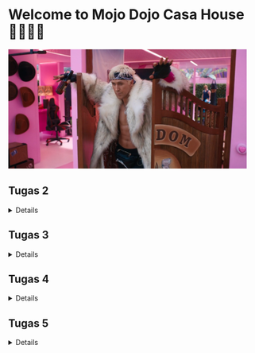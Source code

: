 # Welcome to Mojo Dojo Casa House 🕺🏻💃🏻
<img src="static/image/CasaHouse.png" width="480" height="240">

## Tugas 2
<details>

### Cara _Step by Step_ Mengimplementasikan _Checklist_ 
1. Membuat repositori baru dengan nama ```Mojo Dojo Casa House```.
2. Menghubungkan repositori lokal dengan repositori di GitHub.
3. Melakukan _cloning_ repositori tersebut ke komputer lokal.
4. Membuat _virtual environment_ Python dengan perintah:
    ```bash
    python3 -m venv env
    ```
5. Mengaktifkan _virtual environment_ Python baru dengan perintah:
    ```bash
    source env/bin/activate
    ```
6. Membuat file ```requirements.txt``` dengan menambahkan beberapa _depedencies_.
    ```
    django
    gunicorn
    whitenoise
    psycopg2-binary
    requests
    urllib3
    ```
7. Menginstalasi _dependencies_ dengan pip.
    ```bash
    pip install -r requirements.txt
    ```
8. Membuat proyek Django baru dengan perintah:
    ```bash
    django-admin startproject mojo_dojo_casa_house .
    ```
9. Mengubah ```ALLOWED_HOSTS``` di ```settings.py``` untuk keperluan deployment pada direktori ```mojo_dojo_casa_house```.
    ```bash
    ...
    ALLOWED_HOSTS = ["localhost", "127.0.0.1"]
    ...
    ```
10. Membuat aplikasi baru dengan nama ```main``` dengan perintah:
    ```python
    python manage.py startapp main
    ```
11. Mendaftarkan aplikasi ```main``` ke dalam ```settings.py```
    ```
    INSTALLED_APPS = [
    ...,
    'main'
    ]
    ```
12. Mengisi berkas ```models.py``` pada direktori aplikasi ```main``` dengan kode:
    ```python
    from django.db import models

    class Product(models.Model):
        name = models.CharField(max_length=255)
        price = models.IntegerField()
        description = models.TextField()
        quantity = models.IntegerField()
    ```
13. Melakukan migrasi dengan perintah:
    ```python
    python manage.py makemigrations
    python manage.py migrate
    ```
14. Membuat direktori template dan template ```main.html```. 
    ```html
    <h1>Mojo Dojo Casa House 🕺🏻💃🏻</h1>

    <h3>Welcome to our online shop! </h3>
    <p>Username: {{ name }}</p>
    <p>Class: {{ class }}</p>
    ```
15. Menambahkan fungsi pada berkas ```views.py```:
    ```python
    from django.shortcuts import render

    def show_main(request):
        context = {
            'name' : 'Joanne',
            'class' : 'PBP C'
        }

        return render(request, "main.html", context)
    ```
16. Melakukan _routing_ URL di dalam direktori ```main``` dengan membuat berkas ```urls.py``` yang isinya:
    ```python
    from django.urls import path
    from main.views import show_main

    app_name = 'main'

    urlpatterns = [
        path('', show_main, name='show_main'),
    ]
    ```
17. Melakukan tes aplikasi pada localhost dengan perintah:
    ```python
    python3 manage.py runserver
    ```
18. Membuka ```http://localhost:8000``` untuk melihat aplikasi pada _browser_
19. Melakukan _deploy app_ ke situs Pacil Web Server (PWS)

### Bagan _Request Client_ ke _Web_ Aplikasi berbasis Django
<img src="static/image/BaganDjango.png" width="500" height="375">

_Request_ dari pengguna akan diproses terlebih dahulu sebelum diteruskan ke View yang tepat. View tersebut kemudian akan mengakses atau memodifikasi data di Model dan menggunakan Template untuk menampilkan dan mengirimkan respons kembali ke pengguna.

### Fungsi ```git``` dalam Pengembangan Perangkat Lunak
1. Mencatat semua perubahan kode, memungkinkan _developer_ melihat riwayat modifikasi dan siapa yang melakukan perubahan.
2. Memungkinkan banyak _developer_ bekerja secara bersamaan di cabang berbeda tanpa konflik, dengan kemampuan menggabungkan hasil kerja menggunakan _merge_.
3. Memfasilitasi pengelolaan versi perangkat lunak sehingga pengembang dapat beralih antar versi atau mengembalikan kode ke versi sebelumnya.
4. Menyimpan proyek dalam repositori yang dapat diakses lokal atau melalui server, seperti GitHub, untuk pembaruan atau pengunduhan kode.
5. Mendukung integrasi berkelanjutan dengan memudahkan ```pull```, ```commit```, dan ```push``` perubahan serta pengujian otomatis.

### Alasan Mengapa Framework Django Dijadikan Permulaan Pembelajaran PengembanganPperangkat Lunak
1. Tersedia banyak fitur bawaan sehingga pemula bisa langsung fokus pada pengembangan (seperti autentikasi, routing URL, dan pengelolaan database).
2. Terdapat pola arsitektur _Model View Template_ (MVT) yang memudahkan pemahaman pemisahan logika, tampilan, dan data.
3. Memiliki dokumentasi lengkap yang mudah diikuti oleh pemula.
4. Mendorong _clean code writing_ yang terstruktur, membantu membangun kebiasaan pengembangan yang baik.
5. Memiliki banyak pengguna dan komunitas sehingga dapat mendukung pemula dalam belajar dan menemukan solusi.

### Alasan Model pada Django disebut ORM
Disebut sebagai _Object-Relational Mapping_ (ORM) karena ORM memungkinkan kita untuk menghubungkan objek Python dengan tabel di database. Dengan ORM, kita dapat membuat, membaca, memperbarui, dan menghapus data di database tanpa menulis _query_ SQL secara langsung. 

Misalnya, setiap model di Django mewakili tabel dalam _database_, dan setiap atribut model mewakili kolom dalam tabel tersebut. ORM juga memudahkan pengelolaan relasi antar tabel dan perubahan skema database dengan sistem migrasi otomatis.
</details>

## Tugas 3
<details>

### Alasan Mengapa Kita Perlu Data Delivery dalam Pengimplementasian sebuah _Platform_
1. Menjamin data yang dikirim secara cepat dan akurat.
2. Memastikan data relevan dan tepat waktu untuk analisis dan pengambilan keputusan.
3. Menghubungkan berbagai bagian sistem agar berfungsi secara baik.
4. Melindungi data dengan enkripsi selama pengiriman untuk mencegah akses tidak sah.
5. Mengelola volume data yang meningkat secara dinamis untuk menjaga performa platform.

### Mana yang lebih baik antara XML dan JSON?
Menurut saya, JSON lebih baik dan populer daripada XML untuk kebanyakan penggunaan saat ini. JSON lebih mudah dibaca dan ditulis, memiliki ukuran file yang lebih kecil, dan lebih cepat dalam proses unduhan dan _parsing_. 

Namun, XML masih memiliki beberapa keunggulan, seperti dukungan untuk hal yang lebih kompleks serta kemampuan untuk menyertakan metadata dan atribut tambahan. Meskipun begitu, JSON lebih sering dipilih karena kesederhanaan dan efisiensinya dalam konteks aplikasi web dan mobile saat ini.

### Fungsi Method `is_valid()` pada ```form.py``` Django
Method ini digunakan untuk memeriksa apakah data yang diisi di formulir sudah sesuai dengan aturan dan validasi yang ditetapkan. Dengan memanggil `is_valid()`, kita bisa menghindari kesalahan dan data yang tidak konsisten, serta memberikan umpan balik kepada pengguna jika ada kesalahan dalam input mereka. Hal ini untuk menjaga agar data yang diproses tetap aman dan sesuai dengan ketentuan yang telah ditetapkan.

### Alasan Kita Membutuhkan `csrf_token` pada `forms.py` Django
`csrf_token` diperlukan untuk melindungi aplikasi dari serangan Cross-Site Request Forgery (CSRF). Token ini membantu memastikan bahwa permintaan yang dikirimkan berasal dari pengguna yang sah dan bukan dari sumber eksternal yang berbahaya. Ketika formulir dikirim, Django memverifikasi token untuk mencegah permintaan palsu dan melindungi data pengguna dari manipulasi tidak sah.

Jika `csrf_token` tidak ditambahkan, aplikasi/website akan rentan terhadap serangan CSRF. Penyerang bisa memanfaatkan kerentanan ini dengan membuat formulir berbahaya yang mengirimkan data ke server kita atas nama pengguna yang sah, berpotensi menyebabkan perubahan data atau tindakan merugikan.

### Cara _Step by Step_ Mengimplementasikan _Checklist_ 
1. Membuat ```forms.py``` di direktori ```main``` dengan kode:
    ```python
    from django.forms import ModelForm
    from main.models import Product

    class ProductForm(ModelForm):
        class Meta:
            model = Product
            fields = ["name", "price", "description", "quantity"]
    ```

2. Menambahkan Method ```add_page``` untuk menambah entri database pada file ```views.py``` di direktori main
    ```python
    def add_product(request):
    form = ProductForm(request.POST or None)

    if form.is_valid() and request.method == "POST":
        form.save()
        return redirect('main:show_main')
    
    context = {'form': form}
    return render(request, 'add_product.html', context)
    ```

3. Mengimplementasikan form yang telah dibuat ke dalam laman baru dengan template html yang baru ```add_product.html```.

4. Routing URL ke laman yang bersangkutan di file ```urls.py``` di direktori ```main```.
    ```python
    . . .
    urlpatterns = [
        . . .
        path('add-product', add_product, name='add_product'),
    }
    ```

5. Membuat direktori ```templates``` pada direktori utama sebagai basis direktori lain dan buat sebuah berkas bernama ```base.html```.

6. Menambahkan lokasi folder templates tersebut ke settings.py di direktori ```mojo_dojo_casa_house``` dengan kode:
    ```python
    ...
    TEMPLATES = [
        {
            'BACKEND': 'django.template.backends.django.DjangoTemplates',
            'DIRS': [BASE_DIR / 'templates'], # Tambahkan konten baris ini
            'APP_DIRS': True,
            ...
        }
    ]
    ...
    ```

7. Mengimplementasikan database ke dalam ```main.html``` dan juga menjadi perpanjangan dari ```base.html``` dengan kode:
    ```html
    {% extends 'base.html' %}
    {% block content %}
    <div class="container mt-5">
        <h1 class="text-center header">Mojo Dojo Casa House 🕺🏻💃🏻</h1>
        <h3 class="text-center header">Welcome to our online shop!</h3>

        <div class="user-info mb-4 text-center">
            <p><strong>Username:</strong> {{ name }}</p>
            <p><strong>Class:</strong> {{ class }}</p>
        </div>

        <h2 class="my-4 header">Product List</h2>
        {% if not product_entries %}
            <p class="text-muted text-center">No products available in the store.</p>
        {% else %}
            <div class="table-responsive">
                <table class="table table-striped table-hover">
                    <thead class="thead-dark">
                        <tr>
                            <th>Product Name</th>
                            <th>Price</th>
                            <th>Description</th>
                            <th>Quantity</th>
                        </tr>
                    </thead>
                    <tbody>
                        {% comment %} Display product data below this line {% endcomment %}
                        {% for product_entry in product_entries %}
                        <tr>
                            <td>{{ product_entry.name }}</td>
                            <td>${{ product_entry.price }}</td>
                            <td>{{ product_entry.description }}</td>
                            <td>{{ product_entry.quantity }}</td>
                        </tr>
                        {% endfor %}
                    </tbody>
                </table>
            </div>
        {% endif %}

        <div class="text-center" style="margin-top: 50px;"> <!-- Adjusted inline margin -->
            <a href="{% url 'main:add_product' %}" class="btn btn-primary">Add New Product</a>
        </div>
    </div>
    {% endblock %}
    ```

8. Menambahkan baris UUID keys pada berkas ```models.py``` di subdirektori ```main```.
    ```python
    import uuid
    from django.db import models

    class Product(models.Model):
        id = models.UUIDField(primary_key=True, default=uuid.uuid4, editable=False)  # tambahkan baris ini
        . . .
    ```

9. Membuat fungsi baru untuk mengembalikan data dalam bentuk XML dan JSON baik secara keseluruhan maupun per-ID _database_ pada ```views.py```
    ```python
    def show_xml(request):
        data = Product.objects.all()
        return HttpResponse(serializers.serialize("xml", data), content_type="application/xml")

    def show_json(request):
        data = Product.objects.all()
        return HttpResponse(serializers.serialize("json", data), content_type="application/json")

    def show_xml_by_id(request, id):
        data = Product.objects.filter(pk=id)
        return HttpResponse(serializers.serialize("xml", data), content_type="application/xml")

    def show_json_by_id(request, id):
        data = Product.objects.filter(pk=id)
        return HttpResponse(serializers.serialize("json", data), content_type="application/json")
    ```

10. Merouting kembali URL yang bersangkutan di file ```urls.py```.
    ```python
    . . .
    urlpatterns = [
        . . .
        path('xml/', show_xml, name='show_xml'),
        path('json/', show_json, name='show_json'),
        path('xml/<str:id>/', show_xml_by_id, name='show_xml_by_id'),
        path('json/<str:id>/', show_json_by_id, name='show_json_by_id'),
    ]
    ```

11. Melakukan tes aplikasi pada localhost dengan perintah:
    ```python
    python3 manage.py runserver
    ```
12. Membuka ```http://localhost:8000``` untuk melihat aplikasi pada _browser_
13. Melakukan _deploy app_ ke situs Pacil Web Server (PWS)

### _Screenshot_ Postman
#### 1. HTML Source
![](static/image/HTMLsource.png)

#### 2. JSON
![](static/image/JSON.png)

#### 3. JSON by ID
![](static/image/JSONbyID.png)

#### 4. XML
![](static/image/XML.png)

#### 5. XML by ID
![](static/image/XMLbyID.png)
</details>

## Tugas 4
<details>

### Perbedaan antara `HttpResponseRedirect()` dan `redirect()`
Di Django, keduanya digunakan untuk mengarahkan pengguna ke URL lain, tetapi ada beberapa perbedaan dalam cara penggunaannya:

1. `HttpResponseRedirect()`

- Tipe: Kelas yang menghasilkan objek respons HTTP.
- Fungsi: Membuat respons HTTP yang mengarahkan pengguna ke URL tertentu.
- Penggunaan: Saat menggunakan `HttpResponseRedirect()`, kamu perlu secara eksplisit memberikan URL atau path sebagai argumen.
- Kelebihan: Dapat digunakan untuk mengarahkan ke URL absolut atau relatif.
- Contoh:
    ```python
    from django.http import HttpResponseRedirect

    def my_view(request):
        return HttpResponseRedirect('/some-url/')
    ```

2. `redirect()`
- Tipe: Fungsi shortcut bawaan Django yang lebih canggih.
- Fungsi: Selain mengarahkan ke URL, `redirect()` juga dapat menerima beberapa jenis argumen seperti nama URL (dengan `reverse()` di belakang layar) atau objek model, yang membuatnya lebih fleksibel.
- Kelebihan:
Dapat menerima nama URL, objek model, atau string URL langsung, sehingga lebih efisien daripada menulis URL secara manual dan secara otomatis menggunakan mekanisme Django URL resolver untuk mencari path yang benar.
- Contoh:
    ```python
    from django.shortcuts import redirect

    def my_view(request):
    return redirect('some-url-name')
    ```
    ```python
    def my_view(request):
    return redirect('main:show_item', item_id=42)
    ```

### Cara Kerja Penghubungan Model `Product` dengan `User`
- Biasanya dilakukan menggunakan relasi _ForeignKey_ atau _ManyToManyField_, tergantung kebutuhan. 
- Dengan _ForeignKey_, satu produk terkait dengan satu pengguna, sementara *ManyToManyField* memungkinkan banyak produk dimiliki oleh banyak pengguna. 
- Relasi ini memungkinkan kita untuk mengakses data pengguna dari objek produk dan sebaliknya, melalui atribut otomatis yang dibuat oleh Django ORM.

### Autentikasi vs Otorisasi
Autentikasi merupakan proses untuk memverifikasi identitas pengguna. Dalam Django, ini berarti memastikan bahwa pengguna yang mengakses aplikasi benar-benar pengguna yang terdaftar. Sebaliknya, otorisasi adalah proses yang menentukan tindakan apa yang dapat atau tidak dapat dilakukan oleh pengguna setelah mereka berhasil diautentikasi, termasuk pengaturan hak akses dan izin pengguna.

### Penggunaan Cookies dan Keamanannya
Cookies adalah data kecil yang disimpan di perangkat pengguna oleh server web, digunakan untuk menyimpan informasi sesi atau preferensi pengguna antara kunjungan ke situs. Django menggunakan cookies untuk mengelola sesi, seperti menyimpan ID sesi pengguna.

Karena data dalam cookies bisa diakses dan dimanipulasi, mereka rentan terhadap peretasan jika tidak diamankan. Untuk mitigasi, praktik terbaik meliputi mengenkripsi data, menggunakan atribut HttpOnly dan Secure, serta menyimpan data sesi sensitif di server, bukan di cookies.

### Cara _Step by Step_ Mengimplementasikan _Checklist_ 
1. Pada file `views.py` menambahkan fungsi `register`, `login_user`, dan `logout_user`.
2. Membuat file baru pada `main/templates` bernama login serta laman-laman yang dimilikinya seperti `login.html` dan `register.html`.
3. Melakukan _routing urls_ dari fungsi yang ada sehingga pengguna dapat mengakses halaman registrasi melalui URL tersebut.
4. Mengimplementasikan cookie sehingga user masih berstatus login ketika menjelajahi laman utama pada file `views.py` dengan kode:
    ```python
    if form.is_valid():
        user = form.get_user()
        login(request, user)
        response = HttpResponseRedirect(reverse("main:show_main"))
        response.set_cookie('last_login', str(datetime.datetime.now()))
        return response
    ```
    Tambahkan juga `last_login` ke dalam _context_ `show_main`
    ```python
    context = {
        'name': request.user.username,
        'class' : 'PBP C',
        'product_entries': product_entries,
        'last_login': request.COOKIES['last_login'],
    }
    ```
5. Menambahkan ForeignKey untuk fungsi Product pada `models.py` dengan kode:
    ```python
    class Product(models.Model):
    user = models.ForeignKey(User, on_delete=models.CASCADE)
    ```
6. Melakukan migrasi database untuk mensinkronkan database pada keseluruhan proyek.
</details>

## Tugas 5
<details>

### Urutan Prioritas CSS Selector
1. Inline Styles: Gaya yang ditetapkan langsung di dalam elemen HTML menggunakan atribut `style`. Contoh: 
    ```html
    <div style="color: red;"></div>
    ```
2. IDs: Selector dengan ID (ditulis dengan `#`). Contoh: 
    ```css
    #myId { color: blue; }
    ```
3. Classes, Attributes, and Pseudo-classes: Selector yang menggunakan class `(.classname)`, atribut `([attribute=value])`, atau pseudo-class `(:hover, :focus)`. Contoh: 
    ```css
    .myClass { color: green; }
    ```
4. Elements and Pseudo-elements: Selector yang menggunakan tag HTML (seperti `div`, `p`, dll.) atau pseudo-element (`::before`, `::after`). Contoh: 
    ```css
    div { color: black; }
    ```
5. Universal Selector: Selector universal (`*`), yang berlaku untuk semua elemen, memiliki prioritas terendah. Contoh: 
    ```css
    * { margin: 0; }
    ```
### _Responsive Design_ itu Penting
Responsive design sangat penting dalam pengembangan aplikasi web karena memungkinkan tampilan situs web disesuaikan dengan ukuran layar perangkat yang digunakan, seperti desktop, tablet, atau smartphone. Hal ini memastikan semua pengguna mendapatkan pengalaman yang konsisten dan optimal tanpa perlu memperbesar atau menggeser layar. Selain itu, mengembangkan satu situs responsif lebih efisien secara biaya dan waktu dibandingkan menciptakan versi terpisah untuk setiap perangkat.

Contoh aplikasi yang sudah menerapkan _responsive design_:
1. Facebook
2. Amazon
3. [scele.cs.ui.ac.id](scele.cs.ui.ac.id)

Contoh aplikasi yang belum menerapkan _responsive design_:
1. [dequeuniversity.com](https://dequeuniversity.com/library/responsive/1-non-responsive#)
2. Beserta contoh lainnya yang kebanyakan merupakan laman (_website_) lama/jadul.

### Margin, Border, dan Padding
1. Margin: Ruang di luar batas elemen. Ini mengatur jarak antara elemen satu dengan yang lainnya.
    ```css
    .box {
    margin: 20px; /* memberi jarak 20px di semua sisi */
    }
    ```
2. Border: Garis yang mengelilingi elemen. Anda bisa mengatur ketebalan, jenis garis, dan warnanya.
    ```css
    .box {
    border: 2px solid black; /* garis tebal 2px, solid, berwarna hitam */
    }
    ```
3. Padding: Ruang di dalam batas elemen, antara konten dan border. Ini mengatur jarak antara konten dan tepi elemen.
    ```css
    .box {
    padding: 10px; /* memberi jarak 10px di semua sisi konten */
    }
    ```
Secara sederhana, urutan dari dalam ke luar adalah: konten > padding > border > margin.

### Flexbox dan Grid Layout
1. Flexbox: 
- Dirancang untuk mengatur elemen dalam satu dimensi, baik horizontal maupun vertikal, dengan cara mengatur ruang di antara elemen dan mendistribusikan ruang kosong. Hal inini memudahkan penataan elemen seperti menu navigasi atau card.
- Flexbox sangat berguna untuk meratakan elemen di tengah atau membuat tata letak responsif yang menyesuaikan dengan ukuran layar.

2. Grid Layout:
- Memungkinkan pembuatan tata letak dua dimensi, mengatur elemen dalam baris dan kolom. Dapat menciptakan desain yang lebih terstruktur dan kompleks, seperti halaman yang memiliki beberapa bagian (_header_, _sidebar_, _konten utama_, dan _footer_). 
- Misalnya, jika kita ingin membuat halaman blog, kita bisa menggunakan Grid untuk menempatkan gambar, teks, dan sidebar dengan cara yang teratur dan mudah dibaca.
s
### Cara _Step by Step_ Mengimplementasikan _Checklist_ 
1. Membuat fungsi `edit_product` dan `delete_product` pada `views.py`.
2. Melakukan _routing_ untuk urls untuk kedua fungsi baru tersebut.
3. Menambahkan Tailwind ke dalam aplikasi dalam `base.html`
4. Membuat direktori `main/static/css` dengan _file_ `global.css` sebagai membantu meminimalkan penggunaan kode serta agar _styling_ tetap konsisten.
5. Mengkustomisasi halaman _login_, _register_, dan _add product_ dengan _styling_ pada `main/templates` dengan CSS dan Tailwind.
6. Pada direktori `main/templates`, membuat file `navbar.html` serta tidak lupa untuk menambahkan `{% include 'navbar.html' %}` pada tiap _page_ yang membutuhkan _navigation bar_
7. Menambahkan informasi jika belum ada produk yang ditambahkan dan gambarnya pada `main.html`. 
8. Menginisialisasi _file_ baru dengan nama `card_product.html` untuk menampilkan detail produk yang sudah ditambahkan dalam bentuk _card_.
</details>
